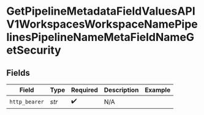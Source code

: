 # GetPipelineMetadataFieldValuesAPIV1WorkspacesWorkspaceNamePipelinesPipelineNameMetaFieldNameGetSecurity


## Fields

| Field              | Type               | Required           | Description        | Example            |
| ------------------ | ------------------ | ------------------ | ------------------ | ------------------ |
| `http_bearer`      | *str*              | :heavy_check_mark: | N/A                |                    |